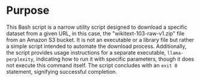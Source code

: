 # Purpose
This Bash script is a narrow utility script designed to download a specific dataset from a given URL, in this case, the "wikitext-103-raw-v1.zip" file from an Amazon S3 bucket. It is not an executable or a library file but rather a simple script intended to automate the download process. Additionally, the script provides usage instructions for a separate executable, `llama-perplexity`, indicating how to run it with specific parameters, though it does not execute this command itself. The script concludes with an `exit 0` statement, signifying successful completion.
